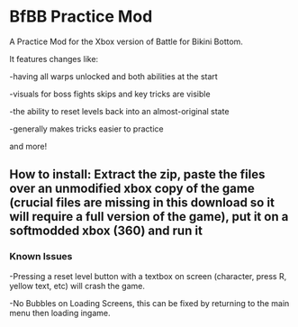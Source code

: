 # BfBB Practice Mod
A Practice Mod for the Xbox version of Battle for Bikini Bottom.

It features changes like:

-having all warps unlocked and both abilities at the start

-visuals for boss fights skips and key tricks are visible

-the ability to reset levels back into an almost-original state

-generally makes tricks easier to practice

and more!

## How to install: Extract the zip, paste the files over **an unmodified xbox copy of the game** (crucial files are missing in this download so it will require a full version of the game), put it on a softmodded xbox (360) and run it

### Known Issues
-Pressing a reset level button with a textbox on screen (character, press R, yellow text, etc) will crash the game.

-No Bubbles on Loading Screens, this can be fixed by returning to the main menu then loading ingame.

